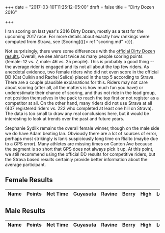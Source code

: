 +++
date = "2017-03-10T11:25:12-05:00"
draft = false
title = "Dirty Dozen 2016"

+++

I ran scoring on last year's 2016 Dirty Dozen, mostly as a test for the upcoming 2017 race. For more details about exactly how rankings were computed from Strava, see [Scoring]({{< ref "scoring.md" >}}).

Not surprisingly, there were some differences with the [official Dirty Dozen results](http://www.dannychew.com/dd_16.html#points). Overall, we see almost twice as many people scoring points (female: 12 vs. 7, male: 46 vs. 25 people). This is probably a good thing -- the average rider is engaged and its not all about the top few riders. As anecdotal evidence, two female riders who did not even score in the official DD (Cat Culkin and Rachel Selice) placed in the top 5 according to Strava. There are a couple plausible explanations
for this. Riders may not care about scoring (after all, all the matters is how much fun you have) or underestimate their chance of scoring, and thus not ride in the lead group, not position themselves in the pack to reach the top first or not register as a competitor at all. On the other hand, many riders did not use Strava at all (407 registered riders vs. 222 who completed at least one hill on Strava). The data is too small to draw any real conclusions here, but it would be interesting to look at trends over the past and future years.

Stephanie Sydlik remains the overall female winner, though on the male side we do have Adam beating Ian. Obviously there are a lot of sources of error, perhaps most strikingly is Ian’s suspiciously long time on Rialto (maybe due to a GPS error). Many athletes are missing times on Canton Ave because the segment is so short that GPS does not always pick it up. At this point, we still recommend using the official DD results for competitive riders, but the Strava based results certainly provide better information about the average participant.

<link rel='stylesheet' href='//cdn.datatables.net/1.10.16/css/jquery.dataTables.min.css'>

Female Results
--------------
<table style="display: block; text-align: right; overflow-x: auto; white-space: nowrap" id="female" class="display" cellspacing="0" width="100%">
    <thead style="max-width: 200">
        <tr>
            <th>Name</th>
            <th>Points</th>
            <th>Net Time</th>
            <th>Guyasuta</th>
            <th>Ravine</th>
            <th>Berry</th>
            <th>High</th>
            <th>Logan</th>
            <th>Rialto</th>
            <th>Suffolk</th>
            <th>Sycamore</th>
            <th>Canton</th>
            <th>Boustead</th>
            <th>Welsh</th>
            <th>Barry</th>
            <th>Flowers</th>
        </tr>
    </thead>
</table>

Male Results
--------------
<table style="display: block; text-align: right; overflow-x: auto; white-space: nowrap" id="male" class="display" cellspacing="0" width="100%">
    <thead style="max-width: 200">
        <tr>
            <th>Name</th>
            <th>Points</th>
            <th>Net Time</th>
            <th>Guyasuta</th>
            <th>Ravine</th>
            <th>Berry</th>
            <th>High</th>
            <th>Logan</th>
            <th>Rialto</th>
            <th>Suffolk</th>
            <th>Sycamore</th>
            <th>Canton</th>
            <th>Boustead</th>
            <th>Welsh</th>
            <th>Barry</th>
            <th>Flowers</th>
        </tr>
    </thead>
</table>



